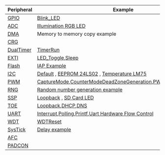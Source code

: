 |Peripheral|Example|
|----------|-------|
|[GPIO](../docs/peripheral/General-Purpose-InputOutputs(GPIO).md)|[Blink_LED](GPIO-Blink_LED-example.md)|
|[ADC](Analog-to-Digital-Converter(ADC).md)|[Illumination RGB LED](ADC-example-(Illumination-sensor).md)|
|[DMA](Direct-Memory-Access(DMA).md)|Memory to memory copy example|
|[CRG](Clock-Reset-Generator(CRG).md)|                    |                         
|[DualTimer](Dual-Timer.md)|[TimerRun](Dual-Timer-TimerRun-example.md)|
|[EXTI](External-Interrupt(EXTI).md)|[LED_Toggle](EXTI-LED_Toggle-example.md),[Sleep](EXTI-Sleep-example.md)|
|[Flash](.md)|[IAP Example](Flash_example-(IAP-example).md)|
|[I2C](Inter-Integrated-Circuit(I2C).md)|[Default](I2C-Read/Write-example.md) , [EEPROM 24LS02](I2C-and-M24CXX-EEPROM-communication-example.md) , [Temperature LM75](I2C-and-LM75-Temperature-Sensor-communication-example.md)|
|[PWM](Pulse-Width-Modulation(PWM).md)|[CaptureMode](PWM-Timer-Mode-example.md),[CounterMode](PWM-Counter-Mode-example.md)[DeadZoneGeneration](Dead-Zone-generation-example.md),[PWMOutput](PWM-Output-example.md),[TimerMode](PWM-Timer-Mode-example.md)|
|[RNG](Random-number-generator(RNG).md)|[Random number generation example](RNG-example-(Random-number-generation-example).md)|
|[SSP](Synchronous-Serial-Port(SSP).md)|[Loopback](SSP-Loopback-example.md) , [SD Card LED](SSP-SDcard_LED-example.md)|
|[TOE](TCP/IP-core-Offload-Engine(TOE).md)|[Loopback](Loopback-test-for-TCPIP-Offload-Engine-example.md),[DHCP](DHCPClient-for-TCPIP-Offload-Engine-example.md),[DNS](DNSClient-for-TCPIP-Offload-Engine-example.md)|
|[UART](Universal-Asynchronous-Receive-Transmit(UART).md)|[Interrupt](UART-Interrupts-example.md),[Polling](UART-Polling-example.md),[Printf](UART-Printf-example.md),[Uart Hardware Flow Control](UART-HardwareControl-example.md)|
|[WDT](Watchdog-Timer(WDT).md)|[WDTReset](WDTReset-example.md)|
|[SysTick](System-tick-timer.md)|[Delay example](Delay-example-(System-tick-timer-example).md)|
|[AFC](Alternate-Function-Controller(AFC).md)| |
|[PADCON](Pad-Controller(PADCON).md)| |
